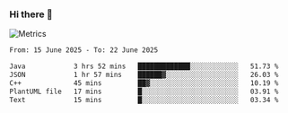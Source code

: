 ### Hi there 👋

![Metrics](https://github.com/radoapx/radoapx/blob/main/github-metrics.svg)

<!--START_SECTION:waka-->

```txt
From: 15 June 2025 - To: 22 June 2025

Java            3 hrs 52 mins   █████████████░░░░░░░░░░░░   51.73 %
JSON            1 hr 57 mins    ██████▓░░░░░░░░░░░░░░░░░░   26.03 %
C++             45 mins         ██▓░░░░░░░░░░░░░░░░░░░░░░   10.19 %
PlantUML file   17 mins         █░░░░░░░░░░░░░░░░░░░░░░░░   03.91 %
Text            15 mins         █░░░░░░░░░░░░░░░░░░░░░░░░   03.34 %
```

<!--END_SECTION:waka-->

<!--
**radoapx/radoapx** is a ✨ _special_ ✨ repository because its `README.md` (this file) appears on your GitHub profile.

Here are some ideas to get you started:

- 🔭 I’m currently working on ...
- 🌱 I’m currently learning ...
- 👯 I’m looking to collaborate on ...
- 🤔 I’m looking for help with ...
- 💬 Ask me about ...
- 📫 How to reach me: ...
- 😄 Pronouns: ...
- ⚡ Fun fact: ...
-->
